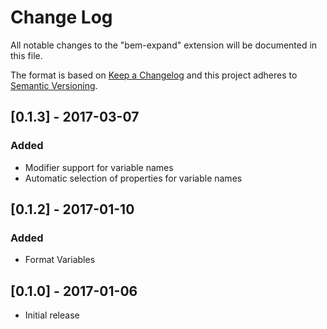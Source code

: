 # Change Log
All notable changes to the "bem-expand" extension will be documented in this file.

The format is based on [Keep a Changelog](http://keepachangelog.com/)
and this project adheres to [Semantic Versioning](http://semver.org/).

## [0.1.3] - 2017-03-07
### Added
- Modifier support for variable names
- Automatic selection of properties for variable names

## [0.1.2] - 2017-01-10
### Added
- Format Variables

## [0.1.0] - 2017-01-06
- Initial release

